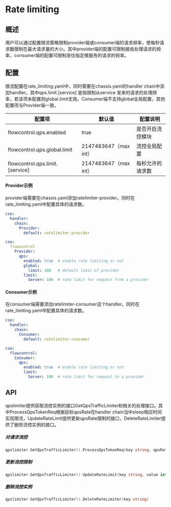 # Rate limiting
## 概述

用户可以通过配置限流策略限制provider端或consumer端的请求频率，使每秒请求数限制在最大请求量的大小。其中provider端的配置可限制接收处理请求的频率，consumer端的配置可限制发往指定微服务的请求的频率。

## 配置

限流配置在rate\_limiting.yaml中，同时需要在chassis.yaml的handler chain中添加handler。其中qps.limit.\[service\] 是指限制从service 发来的请求的处理频率，若该项未配置则global.limit生效。Consumer端不支持global全局配置，其他配置项与Provider端一致。

| 配置项 | 默认值 | 配置说明 |
| --- | --- | --- |
| flowcontrol.qps.enabled | true | 是否开启流控模块 |
| flowcontrol.qps.global.limit | 2147483647（max int） | 流控全局配置 |
| flowcontrol.qps.limit.\[service\] | 2147483647（max int） | 每秒允许的请求数 |

#### Provider示例

provider端需要在chassis.yaml添加ratelimiter-provider。同时在rate\_limiting.yaml中配置具体的请求数。

```yaml
cse:
  handler:
    chain:
      Provider:
        default: ratelimiter-provider
```

```yaml
cse:
  flowcontrol
    Provider:
      qps:
        enabled: true  # enable rate limiting or not
        global:
          limit: 100   # default limit of provider
        limit:
          Server: 100  # rate limit for request from a provider
```

#### Consumer示例

在consumer端需要添加ratelimiter-consumer这个handler。同时在rate\_limiting.yaml中配置具体的请求数。

```yaml
cse:
  handler:
    chain:
      Consumer:
        default: ratelimiter-consumer
```

```yaml
cse:
  flowcontrol:
    Consumer:
      qps:
        enabled: true  # enable rate limiting or not
        limit:
          Server: 100  # rate limit for request to a provider
```

## API

qpslimiter提供获取流控实例的接口GetQpsTrafficLimiter和相关的处理接口。其中ProcessQpsTokenReq根据目标qpsRate在handler chain当中sleep相应时间实现限流，UpdateRateLimit提供更新qpsRate限制的接口，DeleteRateLimiter提供了删除流控实例的接口。

##### 对请求流控

```go
qpslimiter.GetQpsTrafficLimiter().ProcessQpsTokenReq(key string, qpsRate int)
```

##### 更新流控限制

```go
qpslimiter.GetQpsTrafficLimiter().UpdateRateLimit(key string, value interface{})
```

##### 删除流控实例

```go
qpslimiter.GetQpsTrafficLimiter().DeleteRateLimiter(key string)
```



